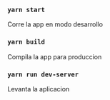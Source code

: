 ### `yarn start`

Corre la app en modo desarrollo

### `yarn build`

Compila la app para produccion

### `yarn run dev-server`

Levanta la aplicacion

